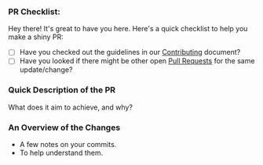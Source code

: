 ### PR Checklist:

Hey there! It's great to have you here. Here's a quick checklist to help you make a shiny PR:

* [ ] Have you checked out the guidelines in our [Contributing](https://github.com/FightPandemics/FightPandemics/blob/master/CONTRIBUTING.md) document?
* [ ] Have you looked if there might be other open [Pull Requests](https://github.com/FightPandemics/FightPandemics/pulls?q=is%3Apr+is%3Aopen+sort%3Aupdated-desc) for the same update/change?

### Quick Description of the PR

What does it aim to achieve, and why?

### An Overview of the Changes

* A few notes on your commits.
* To help understand them.
